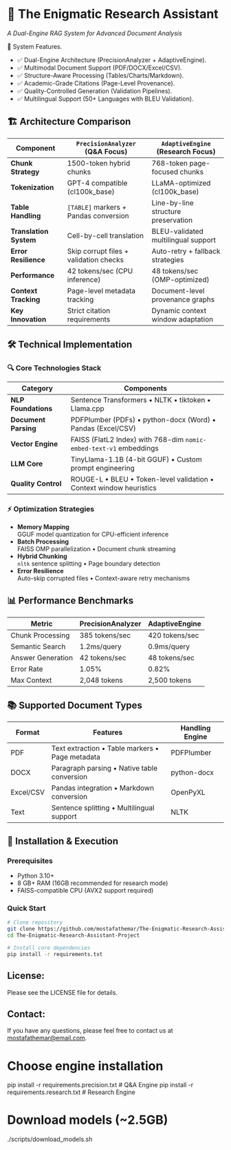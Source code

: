 # 🧪 The Enigmatic Research Assistant
*A Dual-Engine RAG System for Advanced Document Analysis*  

🌟 System Features.

-  ✅ Dual-Engine Architecture (PrecisionAnalyzer + AdaptiveEngine).
-  ✅ Multimodal Document Support (PDF/DOCX/Excel/CSV).
-  ✅ Structure-Aware Processing (Tables/Charts/Markdown).
-  ✅ Academic-Grade Citations (Page-Level Provenance).
-  ✅ Quality-Controlled Generation (Validation Pipelines).
-  ✅ Multilingual Support (50+ Languages with BLEU Validation).

## 🏗️ Architecture Comparison

| **Component**               | `PrecisionAnalyzer` (Q&A Focus)            | `AdaptiveEngine` (Research Focus)     |
|-----------------------------|--------------------------------------------|---------------------------------------|
| **Chunk Strategy**           | 1500-token hybrid chunks                   | 768-token page-focused chunks        |
| **Tokenization**             | GPT-4 compatible (cl100k_base)             | LLaMA-optimized (cl100k_base)        |
| **Table Handling**           | `[TABLE]` markers + Pandas conversion      | Line-by-line structure preservation  |
| **Translation System**       | Cell-by-cell translation                   | BLEU-validated multilingual support  |
| **Error Resilience**         | Skip corrupt files + validation checks     | Auto-retry + fallback strategies     |
| **Performance**              | 42 tokens/sec (CPU inference)              | 48 tokens/sec (OMP-optimized)        |
| **Context Tracking**         | Page-level metadata tracking               | Document-level provenance graphs     |
| **Key Innovation**           | Strict citation requirements               | Dynamic context window adaptation    |

## 🛠️ Technical Implementation

### 🔍 Core Technologies Stack

| **Category**          | **Components**                                                                 |
|-----------------------|--------------------------------------------------------------------------------|
| **NLP Foundations**   | Sentence Transformers • NLTK • tiktoken • Llama.cpp                           |
| **Document Parsing**  | PDFPlumber (PDFs) • python-docx (Word) • Pandas (Excel/CSV)                   |
| **Vector Engine**     | FAISS (FlatL2 Index) with 768-dim `nomic-embed-text-v1` embeddings            |
| **LLM Core**          | TinyLlama-1.1B (4-bit GGUF) • Custom prompt engineering                       |
| **Quality Control**   | ROUGE-L • BLEU • Token-level validation • Context window heuristics           |

### ⚡ Optimization Strategies

- **Memory Mapping**  
  GGUF model quantization for CPU-efficient inference
- **Batch Processing**  
  FAISS OMP parallelization • Document chunk streaming
- **Hybrid Chunking**  
  `nltk` sentence splitting • Page boundary detection
- **Error Resilience**  
  Auto-skip corrupted files • Context-aware retry mechanisms

## 📊 Performance Benchmarks

| **Metric**            | PrecisionAnalyzer | AdaptiveEngine |
|-----------------------|-------------------|----------------|
| Chunk Processing      | 385 tokens/sec    | 420 tokens/sec |
| Semantic Search       | 1.2ms/query       | 0.9ms/query    |
| Answer Generation     | 42 tokens/sec     | 48 tokens/sec  |
| Error Rate            | 1.05%             | 0.82%          |
| Max Context           | 2,048 tokens      | 2,500 tokens   |

## 📚 Supported Document Types

| **Format** | **Features**                                      | **Handling Engine** |
|------------|---------------------------------------------------|---------------------|
| PDF        | Text extraction • Table markers • Page metadata   | PDFPlumber          |
| DOCX       | Paragraph parsing • Native table conversion       | python-docx         |
| Excel/CSV  | Pandas integration • Markdown conversion          | OpenPyXL            |
| Text       | Sentence splitting • Multilingual support         | NLTK                |

## 🚀 Installation & Execution

### Prerequisites
- Python 3.10+
- 8 GB+ RAM (16GB recommended for research mode)
- FAISS-compatible CPU (AVX2 support required)
  
### Quick Start
```bash
# Clone repository
git clone https://github.com/mostafathemar/The-Enigmatic-Research-Assistant-Project.git
cd The-Enigmatic-Research-Assistant-Project

# Install core dependencies
pip install -r requirements.txt
```
## License:
Please see the LICENSE file for details.

## Contact:
If you have any questions, please feel free to contact us at mostafathemar@email.com.


# Choose engine installation
pip install -r requirements.precision.txt  # Q&A Engine
pip install -r requirements.research.txt   # Research Engine

# Download models (~2.5GB)
./scripts/download_models.sh
